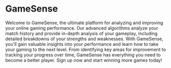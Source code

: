 # GameSense

Welcome to GameSense, the ultimate platform for analyzing and improving your online gaming performance. Our advanced algorithms analyze your match history and provide in-depth analysis of your gameplay, including detailed breakdowns of your strengths and weaknesses. With GameSense, you'll gain valuable insights into your performance and learn how to take your gaming to the next level. From identifying key areas for improvement to tracking your progress over time, GameSense has everything you need to become a better player. Sign up now and start winning more games today!
